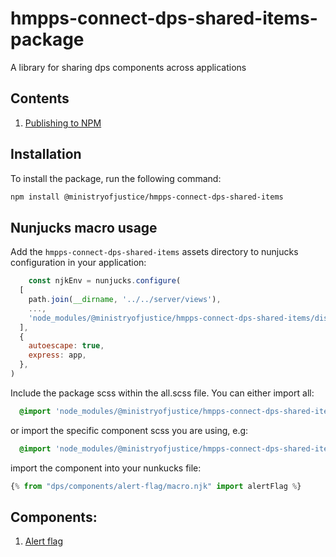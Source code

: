 # hmpps-connect-dps-shared-items-package
A library for sharing dps components across applications

## Contents

1. [Publishing to NPM](readme/publishing.md)

## Installation

To install the package, run the following command:

```bash
npm install @ministryofjustice/hmpps-connect-dps-shared-items
```

## Nunjucks macro usage

Add the `hmpps-connect-dps-shared-items` assets directory to nunjucks configuration in your application:

```javascript
    const njkEnv = nunjucks.configure(
  [
    path.join(__dirname, '../../server/views'),
    ...,
    'node_modules/@ministryofjustice/hmpps-connect-dps-shared-items/dist/assets/',
  ],
  {
    autoescape: true,
    express: app,
  },
)
```
Include the package scss within the all.scss file. You can either import all:
```scss
  @import 'node_modules/@ministryofjustice/hmpps-connect-dps-shared-items/dist/assets/scss/all';
```
or import the specific component scss you are using, e.g:
```scss
  @import 'node_modules/@ministryofjustice/hmpps-connect-dps-shared-items/dist/assets/dps/components/alrt-flag/alert-flag';
```
import the component into your nunkucks file:
```javascript
{% from "dps/components/alert-flag/macro.njk" import alertFlag %}
```

## Components:

1. [Alert flag](readme/components/alert-flag.md)